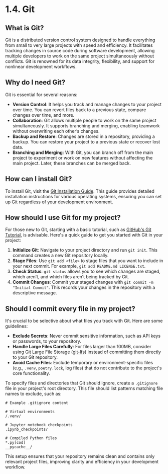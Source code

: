 # 1.4. Git

## What is Git?

Git is a distributed version control system designed to handle everything from small to very large projects with speed and efficiency. It facilitates tracking changes in source code during software development, allowing multiple developers to work on the same project simultaneously without conflicts. Git is renowned for its data integrity, flexibility, and support for nonlinear development workflows.

## Why do I need Git?

Git is essential for several reasons:

- **Version Control**: It helps you track and manage changes to your project over time. You can revert files back to a previous state, compare changes over time, and more.
- **Collaboration**: Git allows multiple people to work on the same project simultaneously. It supports branching and merging, enabling teamwork without overwriting each other’s changes.
- **Backup and Restore**: Changes are stored in a repository, providing a backup. You can restore your project to a previous state or recover lost data.
- **Branching and Merging**: With Git, you can branch off from the main project to experiment or work on new features without affecting the main project. Later, these branches can be merged back.

## How can I install Git?

To install Git, visit the [Git Installation Guide](https://git-scm.com/book/en/v2/Getting-Started-Installing-Git). This guide provides detailed installation instructions for various operating systems, ensuring you can set up Git regardless of your development environment.

## How should I use Git for my project?

For those new to Git, starting with a basic tutorial, such as [GitHub's Git Tutorial](https://docs.github.com/en/get-started/using-git/about-git), is advisable. Here's a quick guide to get you started with Git in your project:

1. **Initialize Git**: Navigate to your project directory and run `git init`. This command creates a new Git repository locally.
2. **Stage Files**: Use `git add <file>` to stage files that you want to include in your next commit. For example, `git add README.md LICENSE.txt`.
3. **Check Status**: `git status` allows you to see which changes are staged, which aren’t, and which files aren’t being tracked by Git.
4. **Commit Changes**: Commit your staged changes with `git commit -m "Initial Commit"`. This records your changes in the repository with a descriptive message.

## Should I commit every file in my project?

It's crucial to be selective about what files you track with Git. Here are some guidelines:

- **Exclude Secrets**: Never commit sensitive information, such as API keys or passwords, to your repository.
- **Handle Large Files Carefully**: For files larger than 100MB, consider using Git Large File Storage ([git-lfs](https://git-lfs.github.com/)) instead of committing them directly to your Git repository.
- **Avoid Cache Files**: Exclude temporary or environment-specific files (e.g., `.venv`, `poetry.lock`, log files) that do not contribute to the project's core functionality.

To specify files and directories that Git should ignore, create a `.gitignore` file in your project's root directory. This file should list patterns matching file names to exclude, such as:

```text
# Example .gitignore content

# Virtual environments
/.venv/

# Jupyter notebook checkpoints
.ipynb_checkpoints/

# Compiled Python files
*.py[cod]
__pycache__/
```

This setup ensures that your repository remains clean and contains only relevant project files, improving clarity and efficiency in your development workflow.